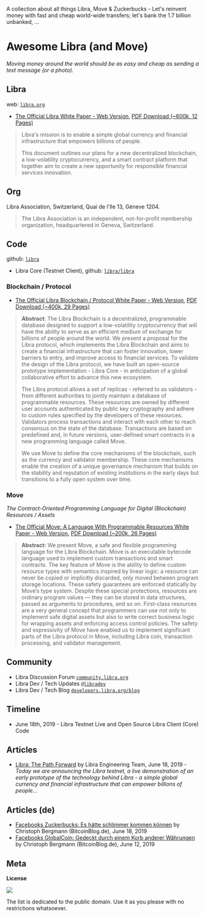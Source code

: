 A collection about all things Libra, Move & Zuckerbucks - Let's reinvent money with fast and cheap world-wide transfers; let's bank the 1.7 billion unbanked, ...

# Awesome Libra (and Move)

_Moving money around the world should be as easy and cheap as sending a text message (or a photo)._


## Libra

web: [`libra.org`](https://libra.org)

- [The Official Libra White Paper - Web Version](https://libra.org/en-US/white-paper), [PDF Download (~600k, 12 Pages)](libra-whitepaper.pdf) 

> Libra's mission is to enable a simple global currency and financial infrastructure that empowers billions of people.
>
> This document outlines our plans for a new decentralized blockchain, a low-volatility cryptocurrency, 
> and a smart contract platform that together aim to create a new opportunity for responsible financial services innovation.
  

## Org

Libra Association, Switzerland, Quai de l'Ile 13, Gèneve 1204.

> The Libra Association is an independent, not-for-profit membership organization, headquartered in Geneva, Switzerland.



## Code

github: [`libra`](https://github.com/libra)

- Libra Core (Testnet Client), github: [`libra/libra`](https://github.com/libra/libra)

### Blockchain / Protocol

- [The Official Libra Blockchain / Protocol White Paper - Web Version](https://developers.libra.org/docs/the-libra-blockchain-paper), [PDF Download (~400k, 29 Pages)](libra-blockchain-whitepaper.pdf) 

> **Abstract**: The Libra Blockchain is a decentralized, programmable database designed to support a
> low-volatility cryptocurrency that will have the ability to serve as an efficient medium of exchange for
> billions of people around the world. We present a proposal for the Libra protocol, which implements
> the Libra Blockchain and aims to create a financial infrastructure that can foster innovation, lower
> barriers to entry, and improve access to financial services. To validate the design of the Libra protocol,
> we have built an open-source prototype implementation - Libra Core - in anticipation of a global
> collaborative effort to advance this new ecosystem.
>
> The Libra protocol allows a set of replicas - referred to as validators - from different authorities
> to jointly maintain a database of programmable resources. These resources are owned by different
> user accounts authenticated by public key cryptography and adhere to custom rules specified by the
> developers of these resources. Validators process transactions and interact with each other to reach
> consensus on the state of the database. Transactions are based on predefined and, in future versions,
> user-defined smart contracts in a new programming language called Move.
>
> We use Move to define the core mechanisms of the blockchain, such as the currency and validator
> membership. These core mechanisms enable the creation of a unique governance mechanism that
> builds on the stability and reputation of existing institutions in the early days but transitions to a
> fully open system over time.

### Move

_The Contract-Oriented Programming Language for Digital (Blockchain) Resources / Assets_

- [The Official Move: A Language With Programmable Resources White Paper - Web Version](https://developers.libra.org/docs/move-paper), [PDF Download (~200k, 26 Pages)](move-whitepaper.pdf) 

> **Abstract:** We present Move, a safe and flexible programming language for the Libra Blockchain.
> Move is an executable bytecode language used to implement custom transactions and smart contracts.
> The key feature of Move is the ability to define custom resource types with semantics inspired by linear
> logic: a resource can never be copied or implicitly discarded, only moved between program storage
> locations. These safety guarantees are enforced statically by Move’s type system. Despite these
> special protections, resources are ordinary program values — they can be stored in data structures,
> passed as arguments to procedures, and so on. First-class resources are a very general concept that
> programmers can use not only to implement safe digital assets but also to write correct business
> logic for wrapping assets and enforcing access control policies. The safety and expressivity of Move
> have enabled us to implement significant parts of the Libra protocol in Move, including Libra coin,
> transaction processing, and validator management.


## Community

- Libra Discussion Forum [`community.libra.org`](https://community.libra.org)
- Libra Dev / Tech Updates [`@libradev`](https://twitter.com/libradev)
- Libra Dev / Tech Blog [`developers.libra.org/blog`](https://developers.libra.org/blog/)


## Timeline

- June 18th, 2019 - Libra Testnet Live and Open Source Libra Client (Core) Code



## Articles

- [Libra: The Path Forward](https://developers.libra.org/blog/2019/06/18/the-path-forward) by Libra Engineering Team, June 18, 2019 - _Today we are announcing the Libra testnet, a live demonstration of an early prototype of the technology behind Libra - a simple global currency and financial infrastructure that can empower billions of people..._


## Articles (de)

- [Facebooks Zuckerbucks: Es hätte schlimmer kommen können](https://bitcoinblog.de/2019/06/18/facebooks-zuckerbucks-es-haette-schlimmer-kommen-koennen/) by Christoph Bergmann (BitcoinBlog.de), June 18, 2019
- [Facebooks GlobalCoin: Gedeckt durch einem Korb anderer Währungen](https://bitcoinblog.de/2019/06/12/facebooks-globalcoin-gedeckt-durch-einem-korb-anderer-waehrungen/) by Christoph Bergmann (BitcoinBlog.de), June 12, 2019




## Meta

**License**

![](https://publicdomainworks.github.io/buttons/zero88x31.png)

The list is dedicated to the public domain. Use it as you please with no restrictions whatsoever.

